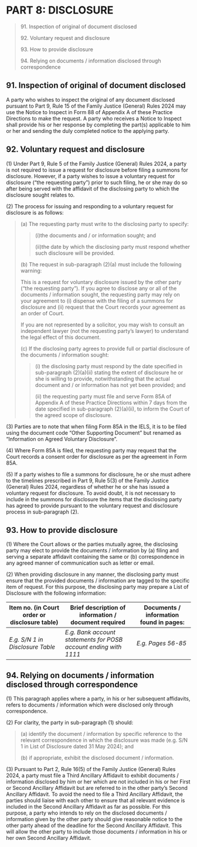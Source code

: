 # PART 8: DISCLOSURE

> 91\. Inspection of original of document disclosed
>
> 92\. Voluntary request and disclosure
>
> 93\. How to provide disclosure
>
> 94\. Relying on documents / information disclosed through correspondence

## 91. Inspection of original of document disclosed

A party who wishes to inspect the original of any document disclosed pursuant to Part 9, Rule 15 of the Family Justice (General) Rules 2024 may use the Notice to Inspect in Form 88 of Appendix A of these Practice Directions to make the request. A party who receives a Notice to Inspect shall provide his or her response by completing the part(s) applicable to him or her and sending the duly completed notice to the applying party.

## 92. Voluntary request and disclosure

(1) Under Part 9, Rule 5 of the Family Justice (General) Rules 2024, a party is not required to issue a request for disclosure before filing a summons for disclosure. However, if a party wishes to issue a voluntary request for disclosure (“the requesting party”) prior to such filing, he or she may do so after being served with the affidavit of the disclosing party to which the disclosure sought relates to.

(2) The process for issuing and responding to a voluntary request for disclosure is as follows:

> (a) The requesting party must write to the disclosing party to specify:
>
> > (i)the documents and / or information sought; and
> >
> > (ii)the date by which the disclosing party must respond whether such disclosure will be provided.
>
> (b) The request in sub-paragraph (2)(a) must include the following warning:
>
> This is a request for voluntary disclosure issued by the other party (“the requesting party”). If you agree to disclose any or all of the documents / information sought, the requesting party may rely on your agreement to (i) dispense with the filing of a summons for disclosure and (ii) request that the Court records your agreement as an order of Court.
>
> If you are not represented by a solicitor, you may wish to consult an independent lawyer (not the requesting party’s lawyer) to understand the legal effect of this document.
>
> (c) If the disclosing party agrees to provide full or partial disclosure of the documents / information sought:
>
> > (i) the disclosing party must respond by the date specified in sub-paragraph (2)(a)(ii) stating the extent of disclosure he or she is willing to provide, notwithstanding that the actual document and / or information has not yet been provided; and
> >
> > (ii) the requesting party must file and serve Form 85A of Appendix A of these Practice Directions within 7 days from the date specified in sub-paragraph (2)(a)(ii), to inform the Court of the agreed scope of disclosure.

(3) Parties are to note that when filing Form 85A in the IELS, it is to be filed using the document code “Other Supporting Document” but renamed as “Information on Agreed Voluntary Disclosure”.

(4) Where Form 85A is filed, the requesting party may request that the Court records a consent order for disclosure as per the agreement in Form 85A.

(5) If a party wishes to file a summons for disclosure, he or she must adhere to the timelines prescribed in Part 9, Rule 5(3) of the Family Justice (General) Rules 2024, regardless of whether he or she has issued a voluntary request for disclosure. To avoid doubt, it is not necessary to include in the summons for disclosure the items that the disclosing party has agreed to provide pursuant to the voluntary request and disclosure process in sub-paragraph (2).

## 93. How to provide disclosure

(1) Where the Court allows or the parties mutually agree, the disclosing party may elect to provide the documents / information by (a) filing and serving a separate affidavit containing the same or (b) correspondence in any agreed manner of communication such as letter or email.

(2) When providing disclosure in any manner, the disclosing party must ensure that the provided documents / information are tagged to the specific item of request. For this purpose, the disclosing party may prepare a List of Disclosure with the following information:

| Item no. (in Court order or disclosure table) | Brief description of information / document required             | Documents / information found in pages: |
| --------------------------------------------- | ---------------------------------------------------------------- | --------------------------------------- |
| _E.g. S/N 1 in Disclosure Table_              | _E.g. Bank account statements for POSB account ending with 1111_ | _E.g. Pages 56-85_                      |

## 94. Relying on documents / information disclosed through correspondence

(1) This paragraph applies where a party, in his or her subsequent affidavits, refers to documents / information which were disclosed only through correspondence.

(2) For clarity, the party in sub-paragraph (1) should:

> (a) identify the document / information by specific reference to the relevant correspondence in which the disclosure was made (e.g. S/N 1 in List of Disclosure dated 31 May 2024); and
>
> (b) if appropriate, exhibit the disclosed document / information.

(3) Pursuant to Part 2, Rule 16(5) of the Family Justice (General) Rules 2024, a party must file a Third Ancillary Affidavit to exhibit documents / information disclosed by him or her which are not included in his or her First or Second Ancillary Affidavit but are referred to in the other party’s Second Ancillary Affidavit. To avoid the need to file a Third Ancillary Affidavit, the parties should liaise with each other to ensure that all relevant evidence is included in the Second Ancillary Affidavit as far as possible. For this purpose, a party who intends to rely on the disclosed documents / information given by the other party should give reasonable notice to the other party ahead of the deadline for the Second Ancillary Affidavit. This will allow the other party to include those documents / information in his or her own Second Ancillary Affidavit.
